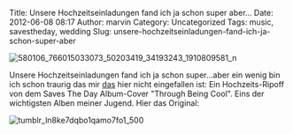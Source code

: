 Title: Unsere Hochzeitseinladungen fand ich ja schon super aber...
Date: 2012-06-08 08:17
Author: marvin
Category: Uncategorized
Tags: music, savestheday, wedding
Slug: unsere-hochzeitseinladungen-fand-ich-ja-schon-super-aber

![580106_766015033073_50203419_34193243_1910809581_n]({static}/images/580106_766015033073_50203419_34193243_1910809581_n.jpg)

Unsere Hochzeitseinladungen fand ich ja schon super...aber ein wenig bin
ich schon traurig das mir
[das](https://www.facebook.com/savesthedayband/posts/363929627006528)
hier nicht eingefallen ist: Ein Hochzeits-Ripoff von dem Saves The Day
Album-Cover "Through Being Cool". Eins der wichtigsten Alben meiner
Jugend. Hier das Original:

![tumblr_ln8ke7dqbo1qamo7fo1_500]({static}/images/tumblr_ln8ke7dqbo1qamo7fo1_500.jpg)

